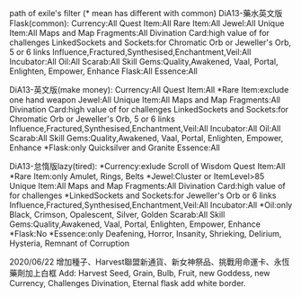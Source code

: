 path of exile's filter
(* mean has different with common) 
DiA13-藥水英文版Flask(common): 
	Currency:All 
	Quest Item:All
	Rare Item:All
	Jewel:All
	Unique Item:All
	Maps and Map Fragments:All
	Divination Card:high value of for challenges
	LinkedSockets and Sockets:for Chromatic Orb or Jeweller's Orb, 5 or 6 links
	Influence,Fractured,Synthesised,Enchantment,Veil:All
	Incubator:All
	Oil:All
	Scarab:All
	Skill Gems:Quality,Awakened, Vaal, Portal, Enlighten, Empower, Enhance
	Flask:All
	Essence:All

DiA13-英文版(make money): 
	Currency:All 
	Quest Item:All
	*Rare Item:exclude one hand
	weapon Jewel:All 
	Unique Item:All
	Maps and Map Fragments:All 
	Divination Card:high value of for challenges 
	LinkedSockets and Sockets:for Chromatic Orb or Jeweller's Orb, 5 or 6 links 
	Influence,Fractured,Synthesised,Enchantment,Veil:All 
	Incubator:All 
	Oil:All 
	Scarab:All 
	Skill Gems:Quality,Awakened, Vaal, Portal, Enlighten, Empower, Enhance 
	*Flask:only Quicksilver and Granite 
	Essence:All

DiA13-怠惰版lazy(tired): 
	*Currency:exlude Scroll of Wisdom 
	Quest Item:All 
	*Rare Item:only Amulet, Rings, Belts 
	*Jewel:Cluster or ItemLevel>85 
	Unique Item:All 
	Maps and Map Fragments:All 
	Divination Card:high value of for challenges 
	*LinkedSockets and Sockets:for Jeweller's Orb or 6 links 
	Influence,Fractured,Synthesised,Enchantment,Veil:All 
	Incubator:All 
	*Oil:only Black, Crimson, Opalescent, Silver, Golden 
	Scarab:All 
	Skill Gems:Quality,Awakened, Vaal, Portal, Enlighten, Empower, Enhance 
	*Flask:No 
	*Essence:only Deafening, Horror, Insanity, Shrieking, Delirium, Hysteria, Remnant of Corruption
	
	
2020/06/22
增加種子、Harvest聯盟新通貨、新女神祭品、挑戰用命運卡、永恆藥劑加上白框
Add: Harvest Seed, Grain, Bulb, Fruit, new Goddess, new Currency, Challenges Divination, Eternal flask add white border.	


